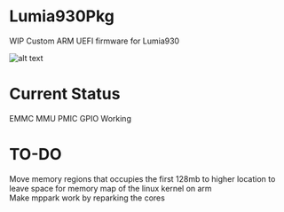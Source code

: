 # Lumia930Pkg
WIP Custom ARM UEFI firmware for Lumia930

![alt text](https://blog.rickliu.im/wp-content/uploads/2019/04/IMG_20190308_220745.jpg "Boot manager on Lumia930")

# Current Status
EMMC MMU PMIC GPIO Working

# TO-DO
Move memory regions that occupies the first 128mb to higher location to leave space for memory map of the linux kernel on arm\
Make mppark work by reparking the cores
